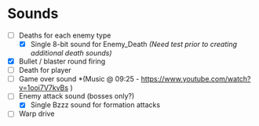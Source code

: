 # Sounds

- [ ] Deaths for each enemy type
   - [X] Single 8-bit sound for Enemy_Death *(Need test prior to creating additional death sounds)*
- [X] Bullet / blaster round firing
- [ ] Death for player
- [ ] Game over sound *(Music @ 09:25 - https://www.youtube.com/watch?v=1ooi7V7kvBs )
- [ ] Enemy attack sound (bosses only?)
    - [X] Single Bzzz sound for formation attacks
- [ ] Warp drive
